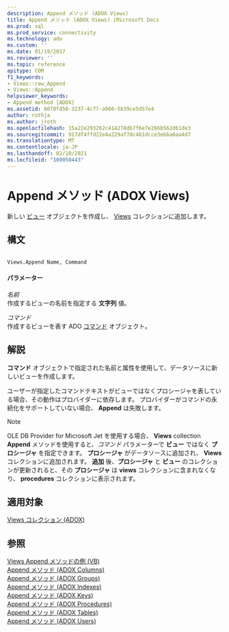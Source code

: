```yaml
---
description: Append メソッド (ADOX Views)
title: Append メソッド (ADOX Views) |Microsoft Docs
ms.prod: sql
ms.prod_service: connectivity
ms.technology: ado
ms.custom: ''
ms.date: 01/19/2017
ms.reviewer: ''
ms.topic: reference
apitype: COM
f1_keywords:
- Views::raw_Append
- Views::Append
helpviewer_keywords:
- Append method [ADOX]
ms.assetid: 6070fd58-3237-4c77-a966-5b39ce5d57e4
author: rothja
ms.author: jroth
ms.openlocfilehash: 15a22e293262c414278db7f6e7e266b562d61de3
ms.sourcegitcommit: 917df4ffd22e4a229af7dc481dcce3ebba0aa4d7
ms.translationtype: MT
ms.contentlocale: ja-JP
ms.lasthandoff: 02/10/2021
ms.locfileid: "100050443"
---
```

# <a name="append-method-adox-views"></a>Append メソッド (ADOX Views)
新しい [ビュー](./view-object-adox.md) オブジェクトを作成し、 [Views](./views-collection-adox.md) コレクションに追加します。  
  
## <a name="syntax"></a>構文  
  
```  
  
Views.Append Name, Command  
```  
  
#### <a name="parameters"></a>パラメーター  
 *名前*  
 作成するビューの名前を指定する **文字列** 値。  
  
 *コマンド*  
 作成するビューを表す ADO [コマンド](../ado-api/command-object-ado.md) オブジェクト。  
  
## <a name="remarks"></a>解説  
 **コマンド** オブジェクトで指定された名前と属性を使用して、データソースに新しいビューを作成します。  
  
 ユーザーが指定したコマンドテキストがビューではなくプロシージャを表している場合、その動作はプロバイダーに依存します。 プロバイダーがコマンドの永続化をサポートしていない場合、 **Append** は失敗します。  
  
> [!NOTE]
>  OLE DB Provider for Microsoft Jet を使用する場合、 **Views** collection **Append** メソッドを使用すると、*コマンド* パラメーターで **ビュー** ではなく **プロシージャ** を指定できます。 **プロシージャ** がデータソースに追加され、 **Views** コレクションに追加されます。 **追加** 後、**プロシージャ** と **ビュー** のコレクションが更新されると、その **プロシージャ** は **views** コレクションに含まれなくなり、 **procedures** コレクションに表示されます。  
  
## <a name="applies-to"></a>適用対象  
 [Views コレクション (ADOX)](./views-collection-adox.md)  
  
## <a name="see-also"></a>参照  
 [Views Append メソッドの例 (VB)](./views-append-method-example-vb.md)   
 [Append メソッド (ADOX Columns)](./append-method-adox-columns.md)   
 [Append メソッド (ADOX Groups)](./append-method-adox-groups.md)   
 [Append メソッド (ADOX Indexes)](./append-method-adox-indexes.md)   
 [Append メソッド (ADOX Keys)](./append-method-adox-keys.md)   
 [Append メソッド (ADOX Procedures)](./append-method-adox-procedures.md)   
 [Append メソッド (ADOX Tables)](./append-method-adox-tables.md)   
 [Append メソッド (ADOX Users)](./append-method-adox-users.md)